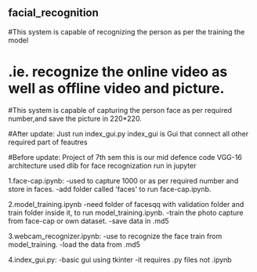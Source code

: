 ## facial_recognition
#This system is capable of recognizing the person as per the training the model 
#        .ie. recognize the online video as well as offline video and picture.
#This system is capable of capturing the person face as per required number,and save the picture in 220*220.





#After update:
Just run index_gui.py
index_gui is Gui that connect all other required part of feautres 

#Before update:
Project of 7th sem
this is our mid defence code
VGG-16 architecture
used dlib for face recognization
run in jupyter

1.face-cap.ipynb:
-used to capture 1000 or as per required number and store in faces.
-add folder called 'faces' to run face-cap.ipynb.

2.model_training.ipynb
-need folder of facesqq with validation folder and train folder inside it, to run model_training.ipynb.
-train the photo capture from face-cap or own dataset.
-save data in .md5

3.webcam_recognizer.ipynb:
-use to recognize the face train from model_training.
-load the data from .md5

4.index_gui.py:
-basic gui using tkinter
-it requires .py files not .ipynb
